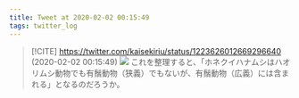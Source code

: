 ```yaml
---
title: Tweet at 2020-02-02 00:15:49
tags: twitter_log
---
```


> [!CITE] https://twitter.com/kaisekiriu/status/1223626012669296640 (2020-02-02 00:15:49)
> ![](https://twitter.com/kaisekiriu/status/1223626012669296640)
> これを整理すると、「ホネクイハナムシはハオリムシ動物でも有鬚動物（狭義）でもないが、有鬚動物（広義）には含まれる」となるのだろうか。
